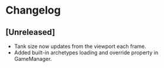 # Changelog

## [Unreleased]
- Tank size now updates from the viewport each frame.
- Added built-in archetypes loading and override property in GameManager.

